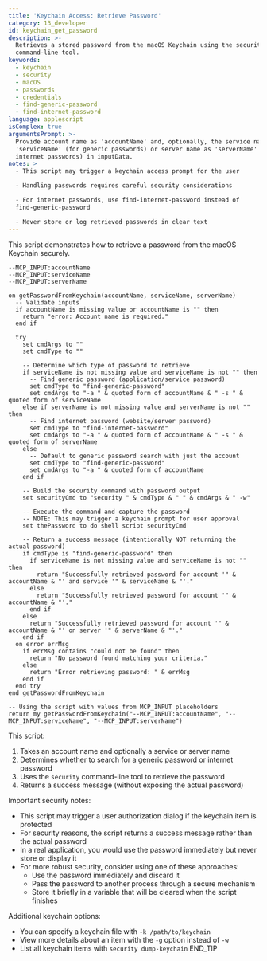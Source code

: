 ```yaml
---
title: 'Keychain Access: Retrieve Password'
category: 13_developer
id: keychain_get_password
description: >-
  Retrieves a stored password from the macOS Keychain using the security
  command-line tool.
keywords:
  - keychain
  - security
  - macOS
  - passwords
  - credentials
  - find-generic-password
  - find-internet-password
language: applescript
isComplex: true
argumentsPrompt: >-
  Provide account name as 'accountName' and, optionally, the service name as
  'serviceName' (for generic passwords) or server name as 'serverName' (for
  internet passwords) in inputData.
notes: >
  - This script may trigger a keychain access prompt for the user

  - Handling passwords requires careful security considerations

  - For internet passwords, use find-internet-password instead of
  find-generic-password

  - Never store or log retrieved passwords in clear text
---
```


This script demonstrates how to retrieve a password from the macOS Keychain securely.

```applescript
--MCP_INPUT:accountName
--MCP_INPUT:serviceName
--MCP_INPUT:serverName

on getPasswordFromKeychain(accountName, serviceName, serverName)
  -- Validate inputs
  if accountName is missing value or accountName is "" then
    return "error: Account name is required."
  end if
  
  try
    set cmdArgs to ""
    set cmdType to ""
    
    -- Determine which type of password to retrieve
    if serviceName is not missing value and serviceName is not "" then
      -- Find generic password (application/service password)
      set cmdType to "find-generic-password"
      set cmdArgs to "-a " & quoted form of accountName & " -s " & quoted form of serviceName
    else if serverName is not missing value and serverName is not "" then
      -- Find internet password (website/server password)
      set cmdType to "find-internet-password"
      set cmdArgs to "-a " & quoted form of accountName & " -s " & quoted form of serverName
    else
      -- Default to generic password search with just the account
      set cmdType to "find-generic-password"
      set cmdArgs to "-a " & quoted form of accountName
    end if
    
    -- Build the security command with password output
    set securityCmd to "security " & cmdType & " " & cmdArgs & " -w"
    
    -- Execute the command and capture the password
    -- NOTE: This may trigger a keychain prompt for user approval
    set thePassword to do shell script securityCmd
    
    -- Return a success message (intentionally NOT returning the actual password)
    if cmdType is "find-generic-password" then
      if serviceName is not missing value and serviceName is not "" then
        return "Successfully retrieved password for account '" & accountName & "' and service '" & serviceName & "'."
      else
        return "Successfully retrieved password for account '" & accountName & "'."
      end if
    else
      return "Successfully retrieved password for account '" & accountName & "' on server '" & serverName & "'."
    end if
  on error errMsg
    if errMsg contains "could not be found" then
      return "No password found matching your criteria."
    else
      return "Error retrieving password: " & errMsg
    end if
  end try
end getPasswordFromKeychain

-- Using the script with values from MCP_INPUT placeholders
return my getPasswordFromKeychain("--MCP_INPUT:accountName", "--MCP_INPUT:serviceName", "--MCP_INPUT:serverName")
```

This script:
1. Takes an account name and optionally a service or server name
2. Determines whether to search for a generic password or internet password
3. Uses the `security` command-line tool to retrieve the password
4. Returns a success message (without exposing the actual password)

Important security notes:
- This script may trigger a user authorization dialog if the keychain item is protected
- For security reasons, the script returns a success message rather than the actual password
- In a real application, you would use the password immediately but never store or display it
- For more robust security, consider using one of these approaches:
  - Use the password immediately and discard it
  - Pass the password to another process through a secure mechanism
  - Store it briefly in a variable that will be cleared when the script finishes

Additional keychain options:
- You can specify a keychain file with `-k /path/to/keychain`
- View more details about an item with the `-g` option instead of `-w`
- List all keychain items with `security dump-keychain`
END_TIP
